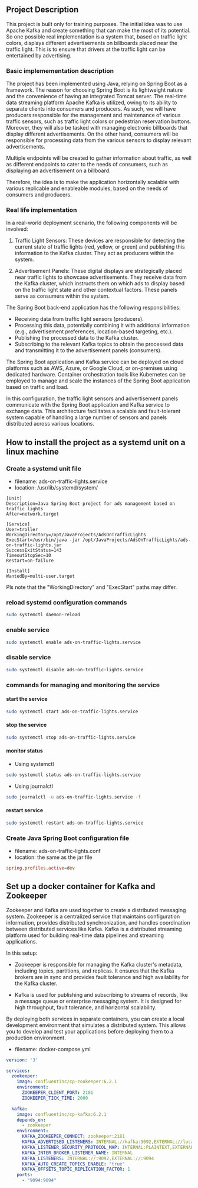 ## Project Description
This project is built only for training purposes.
The initial idea was to use Apache Kafka and create something that can make the most of its potential.
So one possible real implementation is a system that, based on traffic light colors, displays different advertisements on billboards placed near the traffic light. This is to ensure that drivers at the traffic light can be entertained by advertising.

### Basic implemementation description

The project has been implemented using Java, relying on Spring Boot as a framework. The reason for choosing Spring Boot is its lightweight nature and the convenience of having an integrated Tomcat server. The real-time data streaming platform Apache Kafka is utilized, owing to its ability to separate clients into consumers and producers. As such, we will have producers responsible for the management and maintenance of various traffic sensors, such as traffic light colors or pedestrian reservation buttons. Moreover, they will also be tasked with managing electronic billboards that display different advertisements. On the other hand, consumers will be responsible for processing data from the various sensors to display relevant advertisements.

Multiple endpoints will be created to gather information about traffic, as well as different endpoints to cater to the needs of consumers, such as displaying an advertisement on a billboard.

Therefore, the idea is to make the application horizontally scalable with various replicable and enableable modules, based on the needs of consumers and producers.

### Real life implementation

In a real-world deployment scenario, the following components will be involved:

1. Traffic Light Sensors: These devices are responsible for detecting the current state of traffic lights (red, yellow, or green) and publishing this information to the Kafka cluster. They act as producers within the system.

2. Advertisement Panels: These digital displays are strategically placed near traffic lights to showcase advertisements. They receive data from the Kafka cluster, which instructs them on which ads to display based on the traffic light state and other contextual factors. These panels serve as consumers within the system.

The Spring Boot back-end application has the following responsibilities:

- Receiving data from traffic light sensors (producers).
- Processing this data, potentially combining it with additional information (e.g., advertisement preferences, location-based targeting, etc.).
- Publishing the processed data to the Kafka cluster.
- Subscribing to the relevant Kafka topics to obtain the processed data and transmitting it to the advertisement panels (consumers).

The Spring Boot application and Kafka service can be deployed on cloud platforms such as AWS, Azure, or Google Cloud, or on-premises using dedicated hardware. Container orchestration tools like Kubernetes can be employed to manage and scale the instances of the Spring Boot application based on traffic and load.

In this configuration, the traffic light sensors and advertisement panels communicate with the Spring Boot application and Kafka service to exchange data. This architecture facilitates a scalable and fault-tolerant system capable of handling a large number of sensors and panels distributed across various locations.

## How to install the project as a systemd unit on a linux machine 

### Create a systemd unit file 

- filename: ads-on-traffic-lights.service
- location: /usr/lib/systemd/system/

```service
[Unit]
Description=Java Spring Boot project for ads management based on traffic lights
After=network.target

[Service]
User=troller
WorkingDirectory=/opt/JavaProjects/AdsOnTrafficLights
ExecStart=/usr/bin/java -jar /opt/JavaProjects/AdsOnTrafficLights/ads-on-traffic-lights.jar
SuccessExitStatus=143
TimeoutStopSec=10
Restart=on-failure

[Install]
WantedBy=multi-user.target
```

Pls note that the "WorkingDirectory" and "ExecStart" paths may differ.

### reload systemd configuration commands

```sh
sudo systemctl daemon-reload
```

### enable service

```sh
sudo systemctl enable ads-on-traffic-lights.service
```

### disable service

```sh
sudo systemctl disable ads-on-traffic-lights.service
```

### commands for managing and monitoring the service

#### start the service
```sh
sudo systemctl start ads-on-traffic-lights.service
```

#### stop the service 
```sh
sudo systemctl stop ads-on-traffic-lights.service
```

#### monitor status 
- Using systemctl 
```sh
sudo systemctl status ads-on-traffic-lights.service
```

- Using journalctl 
```sh
sudo journalctl -u ads-on-traffic-lights.service -f
```
#### restart service
```sh
sudo systemctl restart ads-on-traffic-lights.service
```

### Create Java Spring Boot configuration file 

- filename: ads-on-traffic-lights.conf
- location: the same as the jar file

```conf
spring.profiles.active=dev
```

## Set up a docker container for Kafka and Zookeeper

Zookeeper and Kafka are used together to create a distributed messaging system. Zookeeper is a centralized service that maintains configuration information, provides distributed synchronization, and handles coordination between distributed services like Kafka. Kafka is a distributed streaming platform used for building real-time data pipelines and streaming applications.

In this setup:

- Zookeeper is responsible for managing the Kafka cluster's metadata, including topics, partitions, and replicas. It ensures that the Kafka brokers are in sync and provides fault tolerance and high availability for the Kafka cluster.

- Kafka is used for publishing and subscribing to streams of records, like a message queue or enterprise messaging system. It is designed for high throughput, fault tolerance, and horizontal scalability.

By deploying both services in separate containers, you can create a local development environment that simulates a distributed system. This allows you to develop and test your applications before deploying them to a production environment.

- filename: docker-compose.yml

```yml
version: '3'

services:
  zookeeper:
    image: confluentinc/cp-zookeeper:6.2.1
    environment:
      ZOOKEEPER_CLIENT_PORT: 2181
      ZOOKEEPER_TICK_TIME: 2000

  kafka:
    image: confluentinc/cp-kafka:6.2.1
    depends_on:
      - zookeeper
    environment:
      KAFKA_ZOOKEEPER_CONNECT: zookeeper:2181
      KAFKA_ADVERTISED_LISTENERS: INTERNAL://kafka:9092,EXTERNAL://localhost:9094
      KAFKA_LISTENER_SECURITY_PROTOCOL_MAP: INTERNAL:PLAINTEXT,EXTERNAL:PLAINTEXT
      KAFKA_INTER_BROKER_LISTENER_NAME: INTERNAL
      KAFKA_LISTENERS: INTERNAL://:9092,EXTERNAL://:9094
      KAFKA_AUTO_CREATE_TOPICS_ENABLE: "true"
      KAFKA_OFFSETS_TOPIC_REPLICATION_FACTOR: 1
    ports:
      - "9094:9094"

```

